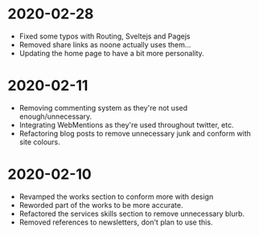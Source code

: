# 2020-02-28

- Fixed some typos with Routing, Sveltejs and Pagejs
- Removed share links as noone actually uses them...
- Updating the home page to have a bit more personality.

# 2020-02-11

- Removing commenting system as they're not used enough/unnecessary.
- Integrating WebMentions as they're used throughout twitter, etc.
- Refactoring blog posts to remove unnecessary junk and conform with site colours.

# 2020-02-10

- Revamped the works section to conform more with design
- Reworded part of the works to be more accurate.
- Refactored the services skills section to remove unnecessary blurb.
- Removed references to newsletters, don't plan to use this.
